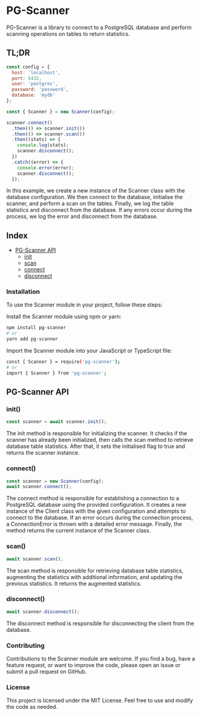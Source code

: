 # PG-Scanner

PG-Scanner is a library to connect to a PostgreSQL database and perform scanning operations on tables to return statistics.

## TL;DR

```js
const config = {
  host: 'localhost',
  port: 5432,
  user: 'postgres',
  password: 'password',
  database: 'mydb'
};

const { Scanner } = new Scanner(config);

scanner.connect()
  .then(() => scanner.init())
  .then(() => scanner.scan())
  .then((stats) => {
    console.log(stats);
    scanner.disconnect();
  })
  .catch((error) => {
    console.error(error);
    scanner.disconnect();
  });
```

In this example, we create a new instance of the Scanner class with the database configuration. We then connect to the database, initialise the scanner, and perform a scan on the tables. Finally, we log the table statistics and disconnect from the database. If any errors occur during the process, we log the error and disconnect from the database.


## Index

<!-- no toc -->
- [PG-Scanner API](#pg-scanner-api)
  - [init](#init)
  - [scan](#scan)
  - [connect](#connect)
  - [disconnect](#disconnect)

### Installation

To use the Scanner module in your project, follow these steps:

Install the Scanner module using npm or yarn:

```bash
npm install pg-scanner
# or
yarn add pg-scanner
```

Import the Scanner module into your JavaScript or TypeScript file:

```bash
const { Scanner } = require('pg-scanner');
# or
import { Scanner } from 'pg-scanner';
```

## PG-Scanner API

### init()

```js
const scanner = await scanner.init();
```

The init method is responsible for initializing the scanner. It checks if the scanner has already been initialized, then calls the scan method to retrieve database table statistics. After that, it sets the initialised flag to true and returns the scanner instance.

### connect()

```js
const scanner = new Scanner(config);
await scanner.connect();
```

The connect method is responsible for establishing a connection to a PostgreSQL database using the provided configuration. It creates a new instance of the Client class with the given configuration and attempts to connect to the database. If an error occurs during the connection process, a ConnectionError is thrown with a detailed error message. Finally, the method returns the current instance of the Scanner class.

### scan()
```js
await scanner.scan();
```

The scan method is responsible for retrieving database table statistics, augmenting the statistics with additional information, and updating the previous statistics. It returns the augmented statistics.

### disconnect()

```js
await scanner.disconnect();
```

The disconnect method is responsible for disconnecting the client from the database.

### Contributing
Contributions to the Scanner module are welcome. If you find a bug, have a feature request, or want to improve the code, please open an issue or submit a pull request on GitHub.

### License
This project is licensed under the MIT License. Feel free to use and modify the code as needed.
